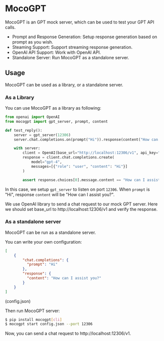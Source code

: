 # MocoGPT

MocoGPT is an GPT mock server, which can be used to test your GPT API calls.

* Prompt and Response Generation: Setup response generation based on prompt as you wish.
* Steaming Support: Support streaming response generation.
* OpenAI API Support: Work with OpenAI API.
* Standalone Server: Run MocoGPT as a standalone server.

## Usage

MocoGPT can be used as a library, or a standalone server.

### As a Library

You can use MocoGPT as a library as following:

```python
from openai import OpenAI
from mocogpt import gpt_server, prompt, content

def test_reply():
    server = gpt_server(12306)
    server.chat.completions.on(prompt("Hi")).response(content("How can I assist you?"))

    with server:
        client = OpenAI(base_url="http://localhost:12306/v1", api_key="sk-123456789")
        response = client.chat.completions.create(
            model="gpt-4",
            messages=[{"role": "user", "content": "Hi"}]
        )

        assert response.choices[0].message.content == "How can I assist you?"
```

In this case, we setup `gpt_server` to listen on port `12306`. When `prompt` is "Hi", response `content` will be "How can I assist you?".

We use OpenAI library to send a chat request to our mock GPT server. 
Here we should set base_url to http://localhost:12306/v1 and verify the response.

### As a standalone server

MocoGPT can be run as a standalone server.

You can write your own configuration:
```json
[
    {
        "chat.completions": {
          "prompt": "Hi"
        },
        "response": {
          "content": "How can I assist you?"
        }
    }
]
```
(config.json)
    
Then run MocoGPT server:

```bash
$ pip install mocogpt[cli]
$ mocogpt start config.json --port 12306
```

Now, you can send a chat request to http://localhost:12306/v1.


